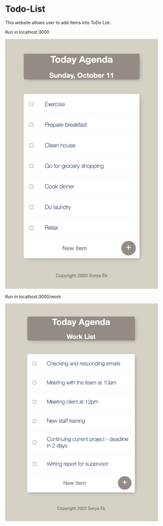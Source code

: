 # Todo-List

This website allows user to add items into ToDo List.

Run in localhost:3000

<img src="images/Agenda%20List.png" width="500px" height="auto"/>

Run in localhost:3000/work

<img src="images/Work%20List.png" width="500px" height="auto"/>
